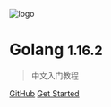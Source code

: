
![logo](https://cdn.jsdelivr.net/gh/greycodee/golang-wiki@main/images/go.png)

# Golang <small>1.16.2</small>

> 中文入门教程

[GitHub](https://github.com/greycodee/golang-wiki)
[Get Started](/README.md)